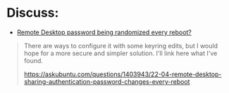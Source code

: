 # Discuss:
- [Remote Desktop password being randomized every reboot?](https://www.reddit.com/r/pop_os/comments/1f7amfc/remote_desktop_password_being_randomized_every/)

>There are ways to configure it with some keyring edits, but I would hope for a more secure and simpler solution. I'll link here what I've found.
>
>https://askubuntu.com/questions/1403943/22-04-remote-desktop-sharing-authentication-password-changes-every-reboot
